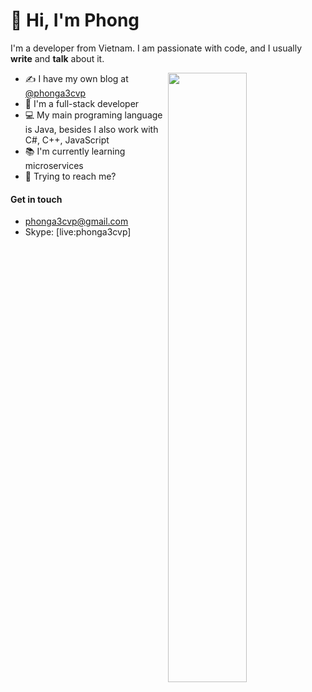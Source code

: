 # 👋 Hi, I'm Phong

I'm a developer from Vietnam. I am passionate with code, and I usually **write** and **talk** about it.

<img width="50%" align="right" src="https://github-readme-stats.vercel.app/api?username=phongdq2301&show_icons=true&icon_color=0366d6&text_color=24292e&bg_color=ffffff&hide_title=true" />

- ✍️  I have my own blog at [@phonga3cvp](https://medium.com/@phonga3cvp)
- 👨‍  I'm a full-stack developer
- 💻 My main programing language is Java, besides I also work with C#, C++, JavaScript
- 📚  I'm currently learning microservices
- 💬  Trying to reach me?
#### Get in touch
* [phonga3cvp@gmail.com](mailto:phonga3cvp@gmail.com)
* Skype: [live:phonga3cvp]
